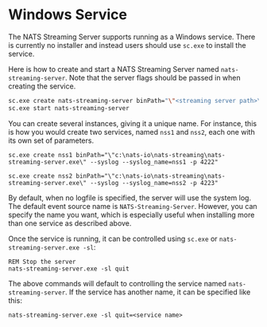 # Windows Service

The NATS Streaming Server supports running as a Windows service. There is currently no installer and instead users should use `sc.exe` to install the service.

Here is how to create and start a NATS Streaming Server named `nats-streaming-server`. Note that the server flags should be passed in when creating the service.

```bash
sc.exe create nats-streaming-server binPath="\"<streaming server path>\nats-streaming-server.exe\" [NATS Streaming flags]"
sc.exe start nats-streaming-server
```

You can create several instances, giving it a unique name. For instance, this is how you would create two services, named `nss1` and `nss2`, each one with its own set of parameters.

```text
sc.exe create nss1 binPath="\"c:\nats-io\nats-streaming\nats-streaming-server.exe\" --syslog --syslog_name=nss1 -p 4222"

sc.exe create nss2 binPath="\"c:\nats-io\nats-streaming\nats-streaming-server.exe\" --syslog --syslog_name=nss2 -p 4223"
```

By default, when no logfile is specified, the server will use the system log. The default event source name is `NATS-Streaming-Server`. However, you can specify the name you want, which is especially useful when installing more than one service as described above.

Once the service is running, it can be controlled using `sc.exe` or `nats-streaming-server.exe -sl`:

```text
REM Stop the server
nats-streaming-server.exe -sl quit
```

The above commands will default to controlling the service named `nats-streaming-server`. If the service has another name, it can be specified like this:

```text
nats-streaming-server.exe -sl quit=<service name>
```

